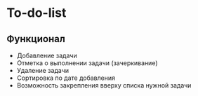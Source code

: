 # To-do-list
<h2>Функционал</h2>
<ul>
  <li>Добавление задачи</li>
  <li>Отметка о выполнении задачи (зачеркивание)</li>
  <li>Удаление задачи</li>
  <li>Сортировка по дате добавления</li>
  <li>Возможность закрепления вверху списка нужной задачи</li>
</ul>
